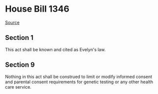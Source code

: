 # House Bill 1346

[Source](http://lawfilesext.leg.wa.gov/biennium/2021-22/Xml/Bills/House%20Bills/1346.xml)
## Section 1
This act shall be known and cited as Evelyn's law.

## Section 9
Nothing in this act shall be construed to limit or modify informed consent and parental consent requirements for genetic testing or any other health care service.
